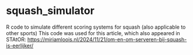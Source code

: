 # squash_simulator
R code to simulate different scoring systems for squash (also applicable to other sports)
This code was used for this article, which also appeared in STAtOR: https://miriamloois.nl/2024/11/21/om-en-om-serveren-bij-squash-is-eerlijker/
